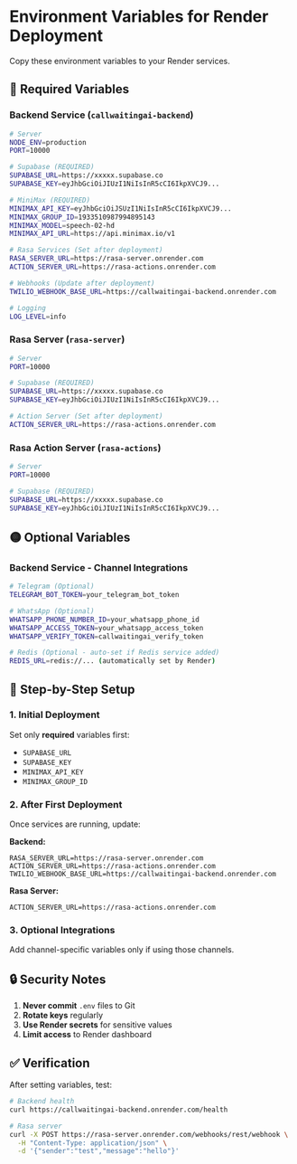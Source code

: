 # Environment Variables for Render Deployment

Copy these environment variables to your Render services.

## 🔴 Required Variables

### Backend Service (`callwaitingai-backend`)

```bash
# Server
NODE_ENV=production
PORT=10000

# Supabase (REQUIRED)
SUPABASE_URL=https://xxxxx.supabase.co
SUPABASE_KEY=eyJhbGciOiJIUzI1NiIsInR5cCI6IkpXVCJ9...

# MiniMax (REQUIRED)
MINIMAX_API_KEY=eyJhbGciOiJSUzI1NiIsInR5cCI6IkpXVCJ9...
MINIMAX_GROUP_ID=1933510987994895143
MINIMAX_MODEL=speech-02-hd
MINIMAX_API_URL=https://api.minimax.io/v1

# Rasa Services (Set after deployment)
RASA_SERVER_URL=https://rasa-server.onrender.com
ACTION_SERVER_URL=https://rasa-actions.onrender.com

# Webhooks (Update after deployment)
TWILIO_WEBHOOK_BASE_URL=https://callwaitingai-backend.onrender.com

# Logging
LOG_LEVEL=info
```

### Rasa Server (`rasa-server`)

```bash
# Server
PORT=10000

# Supabase (REQUIRED)
SUPABASE_URL=https://xxxxx.supabase.co
SUPABASE_KEY=eyJhbGciOiJIUzI1NiIsInR5cCI6IkpXVCJ9...

# Action Server (Set after deployment)
ACTION_SERVER_URL=https://rasa-actions.onrender.com
```

### Rasa Action Server (`rasa-actions`)

```bash
# Server
PORT=10000

# Supabase (REQUIRED)
SUPABASE_URL=https://xxxxx.supabase.co
SUPABASE_KEY=eyJhbGciOiJIUzI1NiIsInR5cCI6IkpXVCJ9...
```

## 🟡 Optional Variables

### Backend Service - Channel Integrations

```bash
# Telegram (Optional)
TELEGRAM_BOT_TOKEN=your_telegram_bot_token

# WhatsApp (Optional)
WHATSAPP_PHONE_NUMBER_ID=your_whatsapp_phone_id
WHATSAPP_ACCESS_TOKEN=your_whatsapp_access_token
WHATSAPP_VERIFY_TOKEN=callwaitingai_verify_token

# Redis (Optional - auto-set if Redis service added)
REDIS_URL=redis://... (automatically set by Render)
```

## 📝 Step-by-Step Setup

### 1. Initial Deployment

Set only **required** variables first:
- `SUPABASE_URL`
- `SUPABASE_KEY`
- `MINIMAX_API_KEY`
- `MINIMAX_GROUP_ID`

### 2. After First Deployment

Once services are running, update:

**Backend:**
```
RASA_SERVER_URL=https://rasa-server.onrender.com
ACTION_SERVER_URL=https://rasa-actions.onrender.com
TWILIO_WEBHOOK_BASE_URL=https://callwaitingai-backend.onrender.com
```

**Rasa Server:**
```
ACTION_SERVER_URL=https://rasa-actions.onrender.com
```

### 3. Optional Integrations

Add channel-specific variables only if using those channels.

## 🔒 Security Notes

1. **Never commit** `.env` files to Git
2. **Rotate keys** regularly
3. **Use Render secrets** for sensitive values
4. **Limit access** to Render dashboard

## ✅ Verification

After setting variables, test:

```bash
# Backend health
curl https://callwaitingai-backend.onrender.com/health

# Rasa server
curl -X POST https://rasa-server.onrender.com/webhooks/rest/webhook \
  -H "Content-Type: application/json" \
  -d '{"sender":"test","message":"hello"}'
```

